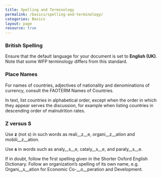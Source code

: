 ```yaml
---
title: Spelling and Terminology
permalink: /basics/spelling-and-terminology/
categories: Basics
layout: page
resource: true
---
```


### British Spelling

Ensure that the default language for your document is set to __English (UK)__. Note that some WFP terminology differs from this standard.


### Place Names

For names of countries, adjectives of nationality and denominations of currency, consult the FAOTERM Names of Countries.

In text, list countries in alphabetical order, except when the order in which they appear serves the discussion, for example when listing countries in descending order of malnutrition rates.


### Z versus S

Use __z__ (not s) in such words as reali__z__e, organi__z__ation and mobili__z__ation.

Use __s__ in words such as analy__s__e, cataly__s__e, and paraly__s__e.

If in doubt, follow the first spelling given in the Shorter Oxford English Dictionary. Follow an organization’s spelling of its own name, e.g. Organi__s__ation for Economic Co-__o__peration and Development.
